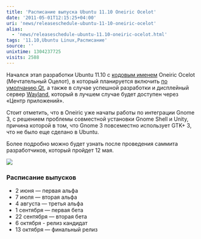 ```yaml
---
title: 'Расписание выпуска Ubuntu 11.10 Oneiric Ocelot'
date: '2011-05-01T12:15:25+04:00'
uri: 'news/releaseschedule-ubuntu-11-10-oneiric-ocelot'
alias: 
  - 'news/releaseschedule-ubuntu-11.10-oneiric-ocelot.html'
tags: '11.10,Ubuntu Linux,Расписание'
source: ''
unixtime: 1304237725
visits: 2588
---
```

Начался этап разработки Ubuntu 11.10 с [кодовым именем](news/ubuntu-11-10-codename-oneiric-ocelot) Oneiric Ocelot (Мечтательный Оцелот), в который планируется включить [по умолчанию Qt](news/qt-applications-ubuntu-11-10), а также в случае успешной разработки и дисплейный сервер [Wayland](news/wayland-snapshot-available-for-ubuntu-11-04), который в лучшем случае будет доступен через «Центр приложений».

Стоит отметить, что в Oneiric уже начаты работы по интеграции Gnome 3, с решением проблемы совместной установки Gnome Shell и Unity, причина которой в том, что Gnome 3 повсеместно использует GTK+ 3, что не было еще сделано в Ubuntu.

Более подробно можно будет узнать после проведения саммита разработчиков, который пройдет 12 мая.

[![](img/2011/05/01/12-00/oneiric-ocelot-5675217294-o.jpg)](img/2011/05/01/12-00/oneiric-ocelot-5675217294-o.jpg)

### Расписание выпусков

*   2 июня — первая альфа
*   7 июля — вторая альфа
*   4 августа — третья альфа
*   1 сентября — первая бета
*   22 сентября — вторая бета
*   6 октября - релиз кандидат
*   13 октября — финальный релиз

